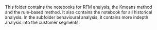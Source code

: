 This folder contains the notebooks for RFM analysis, the Kmeans method and the rule-based method.
It also contains the notebook for all historical analysis.
In the subfolder behavioural analysis, it contains more indepth analysis into the customer segments. 
